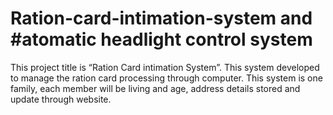 # Ration-card-intimation-system and #atomatic headlight control system

This project title is “Ration Card intimation System”. This system developed to manage the ration card processing through computer. This system is one family, each member will be living and age, address details stored and update through website.
